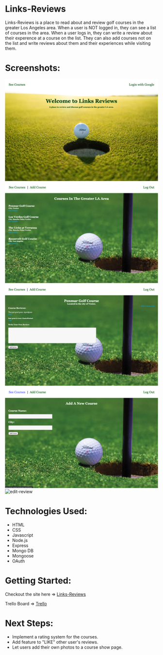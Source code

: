 # Links-Reviews

Links-Reviews is a place to read about and review golf courses in the greater Los Angeles area. When a user is NOT logged in, they can see a list of courses in the area. When a user logs in, they can write a review about their experence at a course on the list. They can also add courses not on the list and write reviews about them and their experiences while visiting them.

# Screenshots:

![landing-page](public/images/landing-page.png)
![index-page](public/images/index-page.png)
![show-page](public/images/show-page.png)
![add-course](public/images/add-course.png)
![edit-review](public/images/edit.png)

# Technologies Used:

* HTML
* CSS
* Javascript
* Node.js
* Express
* Mongo DB
* Mongoose
* OAuth

# Getting Started: 

Checkout the site here => [Links-Reviews](https://links-reviews.herokuapp.com/)

Trello Board => [Trello](https://trello.com/b/txOKlyYk/sei-project-2)

# Next Steps: 

* Implement a rating system for the courses.
* Add feature to "LIKE" other user's reviews.
* Let users add their own photos to a course show page.
